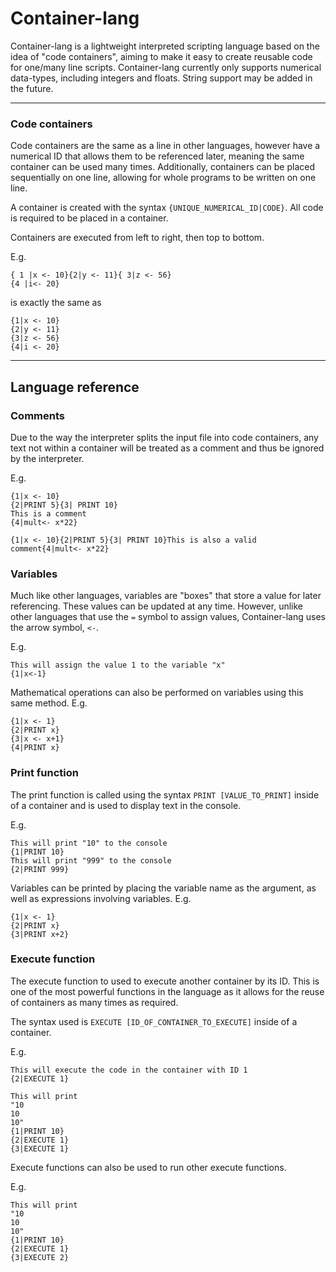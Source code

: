 # Container-lang

Container-lang is a lightweight interpreted scripting language based on the idea of "code containers", aiming to make it easy to create reusable code for one/many line scripts. Container-lang currently only supports numerical data-types, including integers and floats. String support may be added in the future.

---

### Code containers

Code containers are the same as a line in other languages, however have a numerical ID that allows them to be referenced later, meaning the same container can be used many times. Additionally, containers can be placed sequentially on one line, allowing for whole programs to be written on one line.

A container is created with the syntax `{UNIQUE_NUMERICAL_ID|CODE}`. All code is required to be placed in a container.

Containers are executed from left to right, then top to bottom.

E.g.

```
{ 1 |x <- 10}{2|y <- 11}{ 3|z <- 56}
{4 |i<- 20}
```

is exactly the same as

```
{1|x <- 10}
{2|y <- 11}
{3|z <- 56}
{4|i <- 20}
```

---

## Language reference

### Comments 

Due to the way the interpreter splits the input file into code containers, any text not within a container will be treated as a comment and thus be ignored by the interpreter.

E.g.

```
{1|x <- 10}
{2|PRINT 5}{3| PRINT 10}
This is a comment
{4|mult<- x*22}
```

```
{1|x <- 10}{2|PRINT 5}{3| PRINT 10}This is also a valid comment{4|mult<- x*22}
```

### Variables

Much like other languages, variables are "boxes" that store a value for later referencing. These values can be updated at any time. However, unlike other languages that use the ```=``` symbol to assign values, Container-lang uses the arrow symbol, ```<-```.

E.g.

```
This will assign the value 1 to the variable "x"
{1|x<-1}
```

Mathematical operations can also be performed on variables using this same method. E.g.

```
{1|x <- 1}
{2|PRINT x}
{3|x <- x+1}
{4|PRINT x}
```

### Print function

The print function is called using the syntax ```PRINT [VALUE_TO_PRINT]``` inside of a container and is used to display text in the console.

E.g.

```
This will print "10" to the console
{1|PRINT 10}
This will print "999" to the console
{2|PRINT 999}
```

Variables can be printed by placing the variable name as the argument, as well as expressions involving variables. E.g.

```
{1|x <- 1}
{2|PRINT x}
{3|PRINT x+2}
```

### Execute function

The execute function to used to execute another container by its ID. This is one of the most powerful functions in the language as it allows for the reuse of containers as many times as required. 

The syntax used is ```EXECUTE [ID_OF_CONTAINER_TO_EXECUTE]``` inside of a container.

E.g.

```
This will execute the code in the container with ID 1
{2|EXECUTE 1}
```

```
This will print 
"10
10
10"
{1|PRINT 10}
{2|EXECUTE 1}
{3|EXECUTE 1}
```

Execute functions can also be used to run other execute functions.

E.g.

```
This will print 
"10
10
10"
{1|PRINT 10}
{2|EXECUTE 1}
{3|EXECUTE 2}
```

